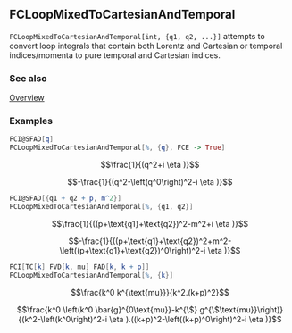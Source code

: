 ## FCLoopMixedToCartesianAndTemporal

`FCLoopMixedToCartesianAndTemporal[int, {q1, q2, ...}]` attempts to convert loop integrals that contain both Lorentz and Cartesian or temporal indices/momenta to pure temporal and Cartesian indices.

### See also

[Overview](Extra/FeynCalc.md)

### Examples

```mathematica
FCI@SFAD[q]
FCLoopMixedToCartesianAndTemporal[%, {q}, FCE -> True]
```

$$\frac{1}{(q^2+i \eta )}$$

$$-\frac{1}{(q^2-\left(q^0\right)^2-i \eta )}$$

```mathematica
FCI@SFAD[{q1 + q2 + p, m^2}]
FCLoopMixedToCartesianAndTemporal[%, {q1, q2}]
```

$$\frac{1}{((p+\text{q1}+\text{q2})^2-m^2+i \eta )}$$

$$-\frac{1}{((p+\text{q1}+\text{q2})^2+m^2-\left((p+\text{q1}+\text{q2})^0\right)^2-i \eta )}$$

```mathematica
FCI[TC[k] FVD[k, mu] FAD[k, k + p]]
FCLoopMixedToCartesianAndTemporal[%, {k}]
```

$$\frac{k^0 k^{\text{mu}}}{k^2.(k+p)^2}$$

$$\frac{k^0 \left(k^0 \bar{g}^{0\text{mu}}-k^{\$} g^{\$\text{mu}}\right)}{(k^2-\left(k^0\right)^2-i \eta ).((k+p)^2-\left((k+p)^0\right)^2-i \eta )}$$
